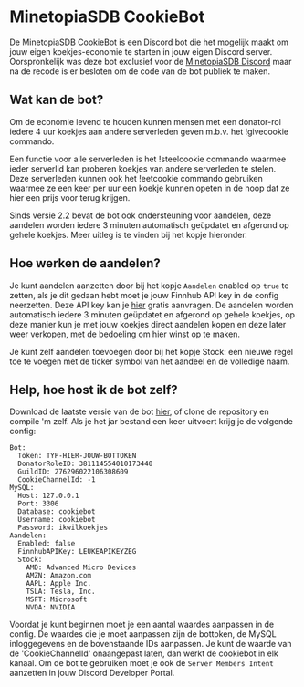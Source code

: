 # MinetopiaSDB CookieBot  
De MinetopiaSDB CookieBot is een Discord bot die het mogelijk maakt om jouw eigen koekjes-economie te starten in jouw eigen Discord server. Oorspronkelijk was deze bot exclusief voor de [MinetopiaSDB Discord](https://minetopiasdb.nl/discord) maar na de recode is er besloten om de code van de bot publiek te maken.


## Wat kan de bot?
Om de economie levend te houden kunnen mensen met een donator-rol iedere 4 uur koekjes aan andere serverleden geven m.b.v. het !givecookie commando. 

Een functie voor alle serverleden is het !steelcookie commando waarmee ieder serverlid kan proberen koekjes van andere serverleden te stelen. Deze serverleden kunnen ook het !eetcookie commando gebruiken waarmee ze een keer per uur een koekje kunnen opeten in de hoop dat ze hier een prijs voor terug krijgen.

Sinds versie 2.2 bevat de bot ook ondersteuning voor aandelen, deze aandelen worden iedere 3 minuten automatisch geüpdatet en afgerond op gehele koekjes. Meer uitleg is te vinden bij het kopje hieronder.

## Hoe werken de aandelen?
Je kunt aandelen aanzetten door bij het kopje ``Aandelen`` enabled op ``true`` te zetten, als je dit gedaan hebt moet je jouw Finnhub API key in de config neerzetten. Deze API key kan je [hier](https://finnhub.io/) gratis aanvragen. 
De aandelen worden automatisch iedere 3 minuten geüpdatet en afgerond op gehele koekjes, op deze manier kun je met jouw koekjes direct aandelen kopen en deze later weer verkopen, met de bedoeling om hier winst op te maken. 

Je kunt zelf aandelen toevoegen door bij het kopje Stock: een nieuwe regel toe te voegen met de ticker symbol van het aandeel en de volledige naam.

## Help, hoe host ik de bot zelf?
Download de laatste versie van de bot [hier](https://github.com/MinetopiaSDB/cookiebot/releases), of clone de repository en compile 'm zelf. Als je het jar bestand een keer uitvoert krijg je de volgende config:
``` 
Bot:
  Token: TYP-HIER-JOUW-BOTTOKEN
  DonatorRoleID: 381114554010173440
  GuildID: 276296022106308609
  CookieChannelId: -1
MySQL:
  Host: 127.0.0.1
  Port: 3306
  Database: cookiebot
  Username: cookiebot
  Password: ikwilkoekjes
Aandelen:
  Enabled: false
  FinnhubAPIKey: LEUKEAPIKEYZEG
  Stock:
    AMD: Advanced Micro Devices
    AMZN: Amazon.com
    AAPL: Apple Inc.
    TSLA: Tesla, Inc.
    MSFT: Microsoft
    NVDA: NVIDIA
```
Voordat je kunt beginnen moet je een aantal waardes aanpassen in de config. De waardes die je moet aanpassen zijn de bottoken, de MySQL inloggegevens en de bovenstaande IDs aanpassen. Je 
kunt de waarde van de 'CookieChannelId' onaangepast laten, dan werkt de cookiebot in elk kanaal. Om de bot te gebruiken moet je ook de ``Server Members Intent`` aanzetten in jouw Discord Developer Portal.
